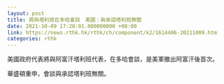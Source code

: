 ```yaml
---
layout: post
title: 將與塔利班在多哈會談　美國：與承認塔利班無關
date: 2021-10-09 17:28:01.000000000 +08:00
link: https://news.rthk.hk/rthk/ch/component/k2/1614406-20211009.htm
categories: rthk
---
```


美國政府代表將與阿富汗塔利班代表，在多哈會談，是美軍撤出阿富汗後首次。

華盛頓重申，會談與承認塔利班無關。
